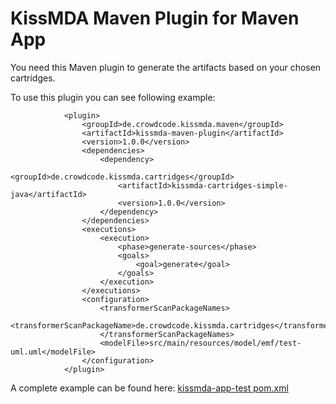 KissMDA Maven Plugin for Maven App
==================================
You need this Maven plugin to generate the artifacts based on your chosen cartridges.

To use this plugin you can see following example:

```
            <plugin>
				<groupId>de.crowdcode.kissmda.maven</groupId>
				<artifactId>kissmda-maven-plugin</artifactId>
				<version>1.0.0</version>
				<dependencies>
					<dependency>
						<groupId>de.crowdcode.kissmda.cartridges</groupId>
						<artifactId>kissmda-cartridges-simple-java</artifactId>
						<version>1.0.0</version>
					</dependency>
				</dependencies>
				<executions>
					<execution>
						<phase>generate-sources</phase>
						<goals>
							<goal>generate</goal>
						</goals>
					</execution>
				</executions>
				<configuration>
					<transformerScanPackageNames>
						<transformerScanPackageName>de.crowdcode.kissmda.cartridges</transformerScanPackageName>
					</transformerScanPackageNames>
					<modelFile>src/main/resources/model/emf/test-uml.uml</modelFile>
				</configuration>
			</plugin>
```

A complete example can be found here: [kissmda-app-test pom.xml](https://github.com/crowdcode-de/KissMDA/blob/master/app-examples/kissmda-app-test/pom.xml)